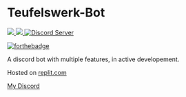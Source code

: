 # Teufelswerk-Bot
<a href="https://github.com/Mephisto5558/Teufelswerk-Bot/pulse" alt="Activity">
  <img src="https://img.shields.io/github/commit-activity/m/Mephisto5558/Teufelswerk-Bot" />
</a>
<a href="https://github.com/Mephisto5558/Teufelswerk-Bot/blob/main/LICENSE" alt="License">
  <img src="https://img.shields.io/github/license/Mephisto5558/Teufelswerk-Bot" />
</a>
<a href="https://discord.gg/u6xjqzz">
  <img src="https://discordapp.com/api/guilds/725378451988676609/widget.png?style=shield" alt="Discord Server">
</a>


[![forthebadge](https://forthebadge.com/images/badges/made-with-javascript.svg)](https://forthebadge.com)

A discord bot with multiple features, in active developement.

Hosted on [replit.com](https://replit.com)

[My Discord](https://discord.gg/u6xjqzz)